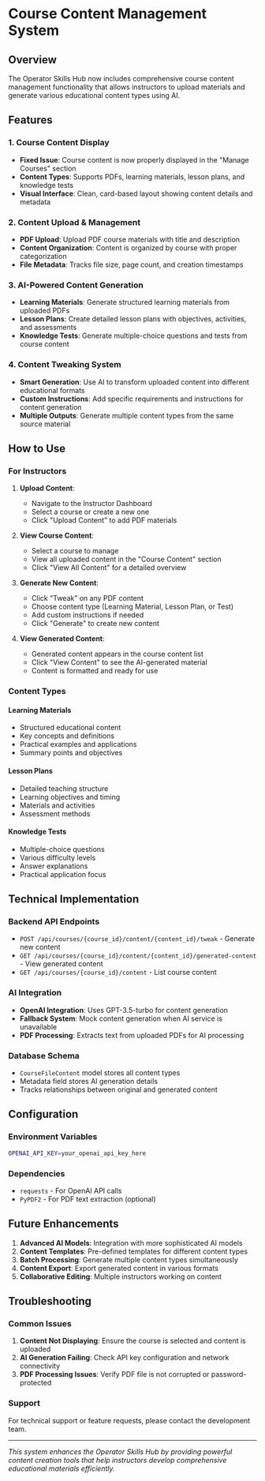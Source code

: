 # Course Content Management System

## Overview
The Operator Skills Hub now includes comprehensive course content management functionality that allows instructors to upload materials and generate various educational content types using AI.

## Features

### 1. Course Content Display
- **Fixed Issue**: Course content is now properly displayed in the "Manage Courses" section
- **Content Types**: Supports PDFs, learning materials, lesson plans, and knowledge tests
- **Visual Interface**: Clean, card-based layout showing content details and metadata

### 2. Content Upload & Management
- **PDF Upload**: Upload PDF course materials with title and description
- **Content Organization**: Content is organized by course with proper categorization
- **File Metadata**: Tracks file size, page count, and creation timestamps

### 3. AI-Powered Content Generation
- **Learning Materials**: Generate structured learning materials from uploaded PDFs
- **Lesson Plans**: Create detailed lesson plans with objectives, activities, and assessments
- **Knowledge Tests**: Generate multiple-choice questions and tests from course content

### 4. Content Tweaking System
- **Smart Generation**: Use AI to transform uploaded content into different educational formats
- **Custom Instructions**: Add specific requirements and instructions for content generation
- **Multiple Outputs**: Generate multiple content types from the same source material

## How to Use

### For Instructors

1. **Upload Content**:
   - Navigate to the Instructor Dashboard
   - Select a course or create a new one
   - Click "Upload Content" to add PDF materials

2. **View Course Content**:
   - Select a course to manage
   - View all uploaded content in the "Course Content" section
   - Click "View All Content" for a detailed overview

3. **Generate New Content**:
   - Click "Tweak" on any PDF content
   - Choose content type (Learning Material, Lesson Plan, or Test)
   - Add custom instructions if needed
   - Click "Generate" to create new content

4. **View Generated Content**:
   - Generated content appears in the course content list
   - Click "View Content" to see the AI-generated material
   - Content is formatted and ready for use

### Content Types

#### Learning Materials
- Structured educational content
- Key concepts and definitions
- Practical examples and applications
- Summary points and objectives

#### Lesson Plans
- Detailed teaching structure
- Learning objectives and timing
- Materials and activities
- Assessment methods

#### Knowledge Tests
- Multiple-choice questions
- Various difficulty levels
- Answer explanations
- Practical application focus

## Technical Implementation

### Backend API Endpoints
- `POST /api/courses/{course_id}/content/{content_id}/tweak` - Generate new content
- `GET /api/courses/{course_id}/content/{content_id}/generated-content` - View generated content
- `GET /api/courses/{course_id}/content` - List course content

### AI Integration
- **OpenAI Integration**: Uses GPT-3.5-turbo for content generation
- **Fallback System**: Mock content generation when AI service is unavailable
- **PDF Processing**: Extracts text from uploaded PDFs for AI processing

### Database Schema
- `CourseFileContent` model stores all content types
- Metadata field stores AI generation details
- Tracks relationships between original and generated content

## Configuration

### Environment Variables
```bash
OPENAI_API_KEY=your_openai_api_key_here
```

### Dependencies
- `requests` - For OpenAI API calls
- `PyPDF2` - For PDF text extraction (optional)

## Future Enhancements

1. **Advanced AI Models**: Integration with more sophisticated AI models
2. **Content Templates**: Pre-defined templates for different content types
3. **Batch Processing**: Generate multiple content types simultaneously
4. **Content Export**: Export generated content in various formats
5. **Collaborative Editing**: Multiple instructors working on content

## Troubleshooting

### Common Issues

1. **Content Not Displaying**: Ensure the course is selected and content is uploaded
2. **AI Generation Failing**: Check API key configuration and network connectivity
3. **PDF Processing Issues**: Verify PDF file is not corrupted or password-protected

### Support
For technical support or feature requests, please contact the development team.

---

*This system enhances the Operator Skills Hub by providing powerful content creation tools that help instructors develop comprehensive educational materials efficiently.*
